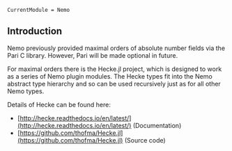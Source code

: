 ```@meta
CurrentModule = Nemo
```

## Introduction

Nemo previously provided maximal orders of absolute number fields via the Pari
C library. However, Pari will be made optional in future.

For maximal orders there is the Hecke.jl project, which is designed to work as
a series of Nemo plugin modules. The Hecke types fit into the Nemo abstract
type hierarchy and so can be used recursively just as for all other Nemo types.

Details of Hecke can be found here:

- [http://hecke.readthedocs.io/en/latest/](http://hecke.readthedocs.io/en/latest/) (Documentation)
- [https://github.com/thofma/Hecke.jl](https://github.com/thofma/Hecke.jl) (Source code)